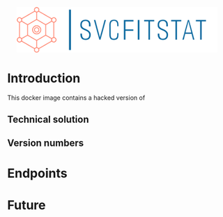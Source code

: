 <center>
<img src="logo_giant.png" alt="logo" width="460">
</center>

# Introduction
This docker image contains a hacked version of 

## Technical solution

## Version numbers

# Endpoints


# Future
